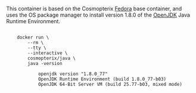 This container is based on the Cosmopterix [Fedora](../fedora/23) base container, and uses the OS package manager to install
version 1.8.0 of the [OpenJDK](http://openjdk.java.net/) Java Runtime Environment.

````

    docker run \
        --rm \
        --tty \
        --interactive \
        cosmopterix/java \
        java -version

            openjdk version "1.8.0_77"
            OpenJDK Runtime Environment (build 1.8.0_77-b03)
            OpenJDK 64-Bit Server VM (build 25.77-b03, mixed mode)

````

